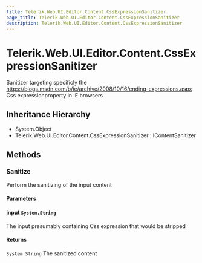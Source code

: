```yaml
---
title: Telerik.Web.UI.Editor.Content.CssExpressionSanitizer
page_title: Telerik.Web.UI.Editor.Content.CssExpressionSanitizer
description: Telerik.Web.UI.Editor.Content.CssExpressionSanitizer
---
```


# Telerik.Web.UI.Editor.Content.CssExpressionSanitizer

Sanitizer targeting specificly the https://blogs.msdn.com/b/ie/archive/2008/10/16/ending-expressions.aspx Css expressionproperty in IE browsers

## Inheritance Hierarchy

* System.Object
* Telerik.Web.UI.Editor.Content.CssExpressionSanitizer : IContentSanitizer

## Methods

###  Sanitize

Perform the sanitizing of the input content

#### Parameters

#### input `System.String`

The input presumably containing Css expression that would be stripped

#### Returns

`System.String` The sanitized content

